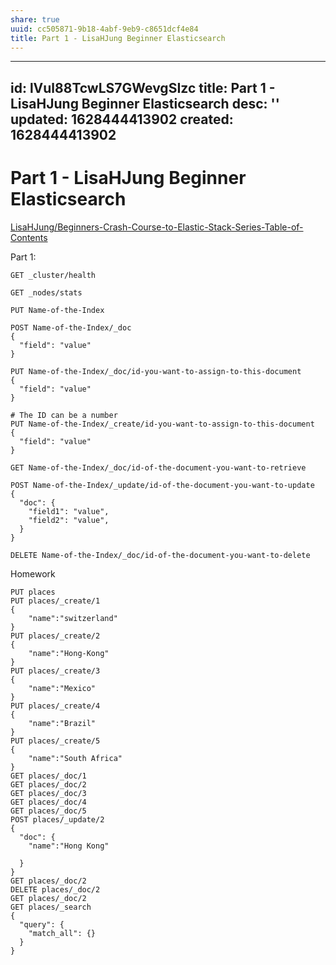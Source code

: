 ```yaml
---
share: true
uuid: cc505871-9b18-4abf-9eb9-c8651dcf4e84
title: Part 1 - LisaHJung Beginner Elasticsearch
---
```

---
id: lVul88TcwLS7GWevgSIzc
title: Part 1 - LisaHJung Beginner Elasticsearch
desc: ''
updated: 1628444413902
created: 1628444413902
---
# Part 1 - LisaHJung Beginner Elasticsearch 
[LisaHJung/Beginners-Crash-Course-to-Elastic-Stack-Series-Table-of-Contents](https://github.com/LisaHJung/Beginners-Crash-Course-to-Elastic-Stack-Series-Table-of-Contents)

Part 1:

    GET _cluster/health
    
    GET _nodes/stats
    
    PUT Name-of-the-Index
    
    POST Name-of-the-Index/_doc
    {
      "field": "value"
    }
    
    PUT Name-of-the-Index/_doc/id-you-want-to-assign-to-this-document
    {
      "field": "value"
    }
    
    # The ID can be a number
    PUT Name-of-the-Index/_create/id-you-want-to-assign-to-this-document
    {
      "field": "value"
    }
    
    GET Name-of-the-Index/_doc/id-of-the-document-you-want-to-retrieve
    
    POST Name-of-the-Index/_update/id-of-the-document-you-want-to-update
    {
      "doc": {
        "field1": "value",
        "field2": "value",
      }
    } 
    
    DELETE Name-of-the-Index/_doc/id-of-the-document-you-want-to-delete

Homework

    PUT places
    PUT places/_create/1
    {
        "name":"switzerland"
    }
    PUT places/_create/2
    {
        "name":"Hong-Kong"
    }
    PUT places/_create/3
    {
        "name":"Mexico"
    }
    PUT places/_create/4
    {
        "name":"Brazil"
    }
    PUT places/_create/5
    {
        "name":"South Africa"
    }
    GET places/_doc/1
    GET places/_doc/2
    GET places/_doc/3
    GET places/_doc/4
    GET places/_doc/5
    POST places/_update/2
    {
      "doc": {
        "name":"Hong Kong"
    
      }
    }
    GET places/_doc/2
    DELETE places/_doc/2
    GET places/_doc/2
    GET places/_search
    {
      "query": {
        "match_all": {}
      }
    }